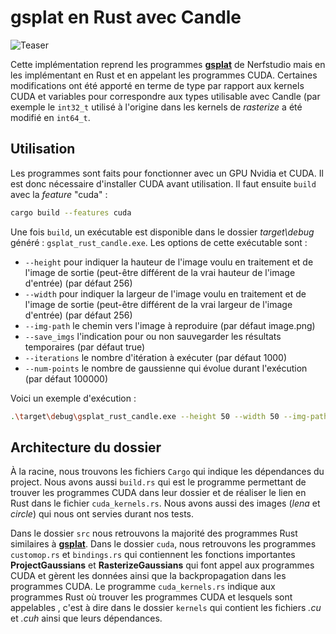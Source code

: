 # gsplat en Rust avec Candle

![Teaser](/gifs/lenagif.gif?raw=true)

Cette implémentation reprend les programmes [**gsplat**](https://github.com/nerfstudio-project/gsplat.git) de Nerfstudio mais en les implémentant en Rust et en appelant les programmes CUDA.
Certaines modifications ont été apporté en terme de type par rapport aux kernels CUDA et variables pour correspondre aux types utilisable avec Candle (par exemple le `int32_t` utilisé à l'origine dans les kernels de *rasterize* a été modifié en `int64_t`.

## Utilisation

Les programmes sont faits pour fonctionner avec un GPU Nvidia et CUDA. Il est donc nécessaire d'installer CUDA avant utilisation.
Il faut ensuite `build` avec la *feature* "cuda" :
```bash
cargo build --features cuda
```

Une fois `build`, un exécutable est disponible dans le dossier *target\debug* généré : `gsplat_rust_candle.exe`. Les options de cette exécutable sont :
- `--height` pour indiquer la hauteur de l'image voulu en traitement et de l'image de sortie (peut-être différent de la vrai hauteur de l'image d'entrée) (par défaut 256)
- `--width` pour indiquer la largeur de l'image voulu en traitement et de l'image de sortie (peut-être différent de la vrai largeur de l'image d'entrée) (par défaut 256)
- `--img-path` le chemin vers l'image à reproduire (par défaut image.png)
- `--save_imgs` l'indication pour ou non sauvegarder les résultats temporaires (par défaut true)
- `--iterations` le nombre d'itération à exécuter (par défaut 1000)
- `--num-points` le nombre de gaussienne qui évolue durant l'exécution (par défaut 100000)

Voici un exemple d'exécution :
```bash
.\target\debug\gsplat_rust_candle.exe --height 50 --width 50 --img-path lena.png --iterations 10000 --num-points 1000
```

## Architecture du dossier

À la racine, nous trouvons les fichiers `Cargo` qui indique les dépendances du project. Nous avons aussi `build.rs` qui est le programme permettant de trouver les programmes CUDA dans leur dossier et de réaliser le lien en Rust dans le fichier `cuda_kernels.rs`.
Nous avons aussi des images (*lena* et *circle*) qui nous ont servies durant nos tests.

Dans le dossier `src` nous retrouvons la majorité des programmes Rust similaires à [**gsplat**](https://github.com/nerfstudio-project/gsplat/tree/main/gsplat).
Dans le dossier `cuda`, nous retrouvons les programmes `customop.rs` et `bindings.rs` qui contiennent les fonctions importantes **ProjectGaussians** et **RasterizeGaussians** qui font appel aux programmes CUDA et gèrent les données ainsi que la backpropagation dans les programmes CUDA.
Le programme `cuda_kernels.rs` indique aux programmes Rust où trouver les programmes CUDA et lesquels sont appelables , c'est à dire dans le dossier `kernels` qui contient les fichiers *.cu* et *.cuh* ainsi que leurs dépendances.
